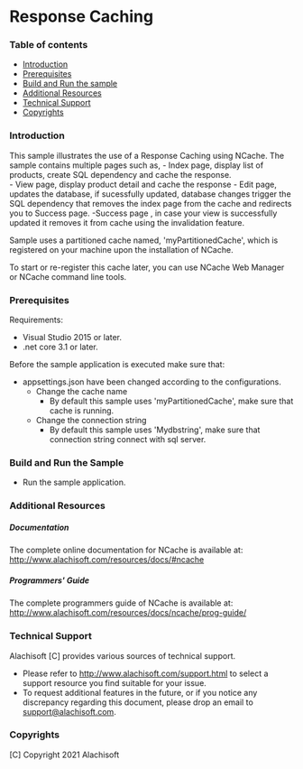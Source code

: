 # Response Caching

### Table of contents

* [Introduction](#introduction)
* [Prerequisites](#prerequisites)
* [Build and Run the sample](#build-and-run-the-sample)
* [Additional Resources](#additional-resources)
* [Technical Support](#technical-support)
* [Copyrights](#copyrights)

### Introduction

This sample illustrates the use of a Response Caching using NCache. The sample contains multiple pages such as,
	- Index page, display list of products, create SQL dependency and cache the response.   
	- View page, display product detail and cache the response
	- Edit page, updates the database, if sucessfully updated, database changes trigger the SQL dependency that removes the index page from the cache and redirects you to Success page.
	-Success page , in case your view is successfully updated it removes it from cache using the invalidation feature.

Sample uses a partitioned cache named, 'myPartitionedCache',
which is registered on your machine upon the installation of NCache. 

To start or re-register this cache later, you can use NCache Web Manager or NCache command line tools.


### Prerequisites

Requirements:

- Visual Studio 2015 or later.
- .net core  3.1 or later.

Before the sample application is executed make sure that:
- appsettings.json have been changed according to the configurations. 
	- Change the cache name
		- By default this sample uses 'myPartitionedCache', make sure that cache is running. 
	- Change the connection string
		- By default this sample uses 'Mydbstring', make sure that connection string connect with sql server. 

### Build and Run the Sample
    
- Run the sample application.

### Additional Resources

##### Documentation
The complete online documentation for NCache is available at:
http://www.alachisoft.com/resources/docs/#ncache

##### Programmers' Guide
The complete programmers guide of NCache is available at:
http://www.alachisoft.com/resources/docs/ncache/prog-guide/

### Technical Support

Alachisoft [C] provides various sources of technical support. 

- Please refer to http://www.alachisoft.com/support.html to select a support resource you find suitable for your issue.
- To request additional features in the future, or if you notice any discrepancy regarding this document, please drop an email to [support@alachisoft.com](mailto:support@alachisoft.com).

### Copyrights

[C] Copyright 2021 Alachisoft 